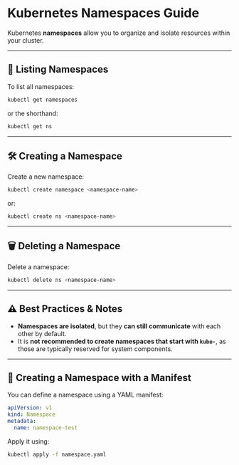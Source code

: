 # Kubernetes Namespaces Guide

Kubernetes **namespaces** allow you to organize and isolate resources within your cluster.

---

## 🧾 Listing Namespaces

To list all namespaces:

```bash
kubectl get namespaces
```

or the shorthand:

```bash
kubectl get ns
```

---

## 🛠️ Creating a Namespace

Create a new namespace:

```bash
kubectl create namespace <namespace-name>
```

or:

```bash
kubectl create ns <namespace-name>
```

---

## 🗑️ Deleting a Namespace

Delete a namespace:

```bash
kubectl delete ns <namespace-name>
```

---

## ⚠️ Best Practices & Notes

* **Namespaces are isolated**, but they **can still communicate** with each other by default.
* It is **not recommended to create namespaces that start with `kube-`**, as those are typically reserved for system components.

---

## 📄 Creating a Namespace with a Manifest

You can define a namespace using a YAML manifest:

```yaml
apiVersion: v1
kind: Namespace
metadata:
  name: namespace-test
```

Apply it using:

```bash
kubectl apply -f namespace.yaml
```

